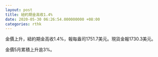 ```yaml
---
layout: post
title: 紐約期金高收1.4%
date: 2020-05-30 06:26:54.000000000 +08:00
categories: rthk
---
```


金價上升，紐約期金高收1.4%，報每盎司1751.7美元。現貨金報1730.3美元。

金價5月累積上升逾3%。
